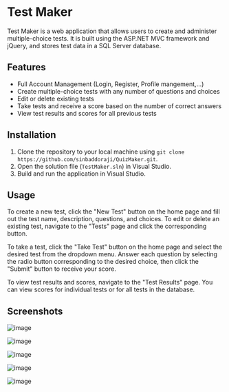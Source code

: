 # Test Maker

Test Maker is a web application that allows users to create and administer multiple-choice tests. It is built using the ASP.NET MVC framework and jQuery, and stores test data in a SQL Server database.

## Features

- Full Account Management (Login, Register, Profile mangement,...)
- Create multiple-choice tests with any number of questions and choices
- Edit or delete existing tests
- Take tests and receive a score based on the number of correct answers
- View test results and scores for all previous tests

## Installation

1. Clone the repository to your local machine using `git clone https://github.com/sinbaddoraji/QuizMaker.git`.
2. Open the solution file (`TestMaker.sln`) in Visual Studio.
3. Build and run the application in Visual Studio.

## Usage

To create a new test, click the "New Test" button on the home page and fill out the test name, description, questions, and choices. To edit or delete an existing test, navigate to the "Tests" page and click the corresponding button.

To take a test, click the "Take Test" button on the home page and select the desired test from the dropdown menu. Answer each question by selecting the radio button corresponding to the desired choice, then click the "Submit" button to receive your score.

To view test results and scores, navigate to the "Test Results" page. You can view scores for individual tests or for all tests in the database.

## Screenshots

![image](https://user-images.githubusercontent.com/40364978/231514177-dc65581d-e0d7-4288-a865-ce12c7b7dc8a.png)

![image](https://user-images.githubusercontent.com/40364978/231515181-37c8ebde-b993-4f62-b926-1cbc1184dfd5.png)

![image](https://user-images.githubusercontent.com/40364978/231515296-6928cda0-a231-4069-8d0b-93146ae88f34.png)

![image](https://user-images.githubusercontent.com/40364978/231515809-cbf8b749-f368-4e52-b401-64f6e13c6090.png)

![image](https://user-images.githubusercontent.com/40364978/231515894-ea1d67c6-b764-4ae2-9fa4-66645ae8a945.png)


